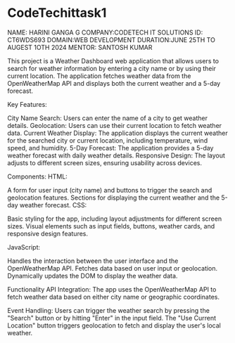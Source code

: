 # CodeTechittask1
NAME: HARINI GANGA G
COMPANY:CODETECH IT SOLUTIONS
ID: CT6WDS693
DOMAIN:WEB DEVELOPMENT
DURATION:JUNE 25TH TO AUGEST 1OTH 2024
MENTOR: SANTOSH KUMAR

This project is a Weather Dashboard web application that allows users to search for weather information by entering a city name or by using their current location. The application fetches weather data from the OpenWeatherMap API and displays both the current weather and a 5-day forecast.

Key Features:

City Name Search:   Users can enter the name of a city to get weather details.
Geolocation:   Users can use their current location to fetch weather data.
Current Weather Display:   The application displays the current weather for the searched city or current location, including temperature, wind speed, and humidity.
5-Day Forecast:   The application provides a 5-day weather forecast with daily weather details.
Responsive Design:   The layout adjusts to different screen sizes, ensuring usability across devices.

Components:
HTML:

A form for user input (city name) and buttons to trigger the search and geolocation features.
Sections for displaying the current weather and the 5-day weather forecast.
CSS:

Basic styling for the app, including layout adjustments for different screen sizes.
Visual elements such as input fields, buttons, weather cards, and responsive design features.

JavaScript:

Handles the interaction between the user interface and the OpenWeatherMap API.
Fetches data based on user input or geolocation.
Dynamically updates the DOM to display the weather data.

Functionality
API Integration:
The app uses the OpenWeatherMap API to fetch weather data based on either city name or geographic coordinates.

Event Handling:
Users can trigger the weather search by pressing the "Search" button or by hitting "Enter" in the input field.
The "Use Current Location" button triggers geolocation to fetch and display the user's local weather.
